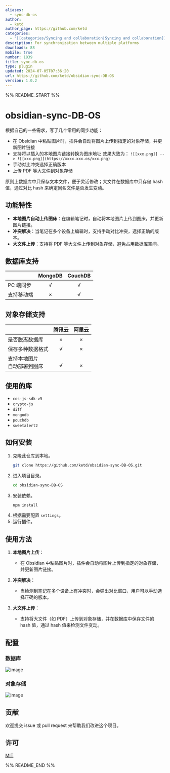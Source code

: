 ```yaml
---
aliases:
  - sync-db-os
author:
  - ketd
author_page: https://github.com/ketd
categories:
  - "[[categories/Syncing and collaboration|Syncing and collaboration]]"
description: For synchronization between multiple platforms
downloads: 88
mobile: true
number: 1839
title: sync-db-os
type: plugin
updated: 2024-07-05T07:36:20
url: https://github.com/ketd/obsidian-sync-DB-OS
version: 1.0.2
---
```


%% README_START %%

# obsidian-sync-DB-OS

根据自己的一些需求，写了几个常用的同步功能：

- 在 Obsidian 中粘贴图片时，插件会自动将图片上传到指定的对象存储，并更新图片链接
- 支持将以插入的本地图片链接转换为图床地址
  效果大致为：
  `![[xxx.png]] --> ![[xxx.png]](https://xxxx.xxx.os/xxx.png)`
- 手动对比冲突选择正确版本
- 上传 PDF 等大文件到对象存储

原则上数据库中只保存文本文件，便于灵活修改；大文件在数据库中只存储 hash 值，通过对比 hash 来确定同名文件是否发生变动。

## 功能特性

- **本地图片自动上传图床**：在编辑笔记时，自动将本地图片上传到图床，并更新图片链接。
- **冲突解决**：当笔记在多个设备上编辑时，支持手动对比冲突，选择正确的版本。
- **大文件上传**：支持将 PDF 等大文件上传到对象存储，避免占用数据库空间。

## 数据库支持

|         | MongoDB | CouchDB |
| ------- | :-----: | :-----: |
| PC 端同步  |    √    |    √    |
| 支持移动端 |    ×    |    √    |

## 对象存储支持

|                   |  腾讯云  |  阿里云  |
| ----------------- | :---: | :---: |
| 是否脱离数据库           |   ×   |   ×   |
| 保存多种数据格式          |   √   |   ×   |
| 支持本地图片<br>自动部署到图床 | <br>√ | <br>× |

## 使用的库

- `cos-js-sdk-v5`
- `crypto-js`
- `diff`
- `mongodb`
- `pouchdb`
- `sweetalert2`

## 如何安装

1. 克隆此仓库到本地。
   ```sh
   git clone https://github.com/ketd/obsidian-sync-DB-OS.git
   ```
2. 进入项目目录。
   ```sh
   cd obsidian-sync-DB-OS
   ```
3. 安装依赖。
   ```sh
   npm install
   ```
4. 根据需要配置 `settings`。
5. 运行插件。

## 使用方法

1. **本地图片上传**：
   - 在 Obsidian 中粘贴图片时，插件会自动将图片上传到指定的对象存储，并更新图片链接。
   
2. **冲突解决**：
   - 当检测到笔记在多个设备上有冲突时，会弹出对比窗口，用户可以手动选择正确的版本。

3. **大文件上传**：
   - 支持将大文件（如 PDF）上传到对象存储，并在数据库中保存文件的 hash 值，通过 hash 值来检测文件变动。


## 配置
### 数据库
![image](https://github.com/ketd/obsidian-sync-DB-OS/assets/94940923/24305e0a-c6ee-421c-a151-4b5f1eba5ad8)

### 对象存储
![image](https://github.com/ketd/obsidian-sync-DB-OS/assets/94940923/b9b1153e-12b4-45ed-8141-ddcd314a0039)


## 贡献

欢迎提交 issue 或 pull request 来帮助我们改进这个项目。

## 许可

[MIT](LICENSE)



%% README_END %%